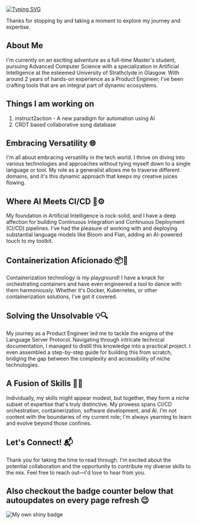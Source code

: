 [![Typing SVG](https://readme-typing-svg.demolab.com?font=Fira+Code&weight=500&size=48&pause=400&color=FFFFFF&background=FFFFFF00&width=437&height=85&lines=Hey+there!+%F0%9F%91%8B)](https://git.io/typing-svg)

Thanks for stopping by and taking a moment to explore my journey and expertise.

## About Me

I'm currently on an exciting adventure as a full-time Master's student, pursuing Advanced Computer Science with a specialization in Artificial Intelligence at the esteemed University of Strathclyde in Glasgow. With around 2 years of hands-on experience as a Product Engineer, I've been crafting tools that are an integral part of dynamic ecosystems.

## Things I am working on
1. instruct2action - A new paradigm for automation using AI
2. CRDT based collaborative song database

## Embracing Versatility 🌐

I'm all about embracing versatility in the tech world. I thrive on diving into various technologies and approaches without tying myself down to a single language or tool. My role as a generalist allows me to traverse different domains, and it's this dynamic approach that keeps my creative juices flowing.

## Where AI Meets CI/CD 🤖⚙️

My foundation in Artificial Intelligence is rock-solid, and I have a deep affection for building Continuous Integration and Continuous Deployment (CI/CD) pipelines. I've had the pleasure of working with and deploying substantial language models like Bloom and Flan, adding an AI-powered touch to my toolkit.

## Containerization Aficionado 📦🚀

Containerization technology is my playground! I have a knack for orchestrating containers and have even engineered a tool to dance with them harmoniously. Whether it's Docker, Kubernetes, or other containerization solutions, I've got it covered.

## Solving the Unsolvable 💡🔍

My journey as a Product Engineer led me to tackle the enigma of the Language Server Protocol. Navigating through intricate technical documentation, I managed to distill this knowledge into a practical project. I even assembled a step-by-step guide for building this from scratch, bridging the gap between the complexity and accessibility of niche technologies.

## A Fusion of Skills 🔗🚀

Individually, my skills might appear modest, but together, they form a niche subset of expertise that's truly distinctive. My prowess spans CI/CD orchestration, containerization, software development, and AI. I'm not content with the boundaries of my current role; I'm always yearning to learn and evolve beyond those confines.

## Let's Connect! 📬

Thank you for taking the time to read through. I'm excited about the potential collaboration and the opportunity to contribute my diverse skills to the mix. Feel free to reach out—I'd love to hear from you.

Also checkout the badge counter below that autoupdates on every page refresh 😉
---


<img  alt='My own shiny badge'  src="https://badge-counter.vercel.app/api/badgecounter?user=kernelguardian&height=60&text_color=%23FFFFFF"/>
